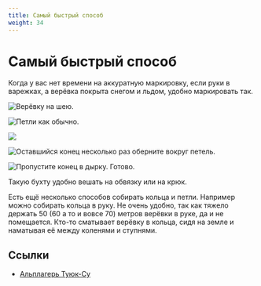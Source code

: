 ```yaml
---
title: Самый быстрый способ
weight: 34
---
```


# Самый быстрый способ

Когда у вас нет времени на аккуратную маркировку, если руки в варежках, а верёвка покрыта снегом и льдом, удобно маркировать так.

![](/images/knots/rope-coiling_31.jpg "Верёвку на шею.")

![](/images/knots/rope-coiling_32.jpg "Петли как обычно.")

![](/images/knots/rope-coiling_33.jpg)

![](/images/knots/rope-coiling_34.jpg "Оставшийся конец несколько раз оберните вокруг петель.")

![](/images/knots/rope-coiling_35.jpg "Пропустите конец в дырку. Готово.")

Такую бухту удобно вешать на обвязку или на крюк.

Есть ещё несколько способов собирать кольца и петли. Например можно собирать
кольца в руку. Не очень удобно, так как тяжело держать 50 (60 а то и вовсе 70)
метров верёвки в руке, да и не помещается. Кто-то сматывает верёвку в кольца,
сидя на земле и наматывая её между коленями и ступнями.

## Ссылки

- [Альплагерь Туюк-Су](https://alplager.kz/rope-coiling/)